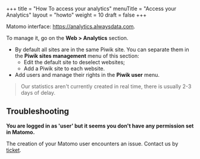 +++
title = "How To access your analytics"
menuTitle = "Access your Analytics"
layout = "howto"
weight = 10
draft = false
+++

Matomo interface: https://analytics.alwaysdata.com.

To manage it, go on the **Web > Analytics** section.

* By default all sites are in the same Piwik site. You can separate them in the **Piwik sites management** menu of this section:
    - Edit the default site to deselect websites;
    - Add a Piwik site to each website.
* Add users and manage their rights in the **Piwik user** menu.


> Our statistics aren't currently created in real time, there is usually 2-3 days of delay.



## Troubleshooting

**You are logged in as 'user' but it seems you don't have any permission set in Matomo.**

The creation of your Matomo user encounters an issue. Contact us by [ticket](https://admin.alwaysdata.com/support/add).
